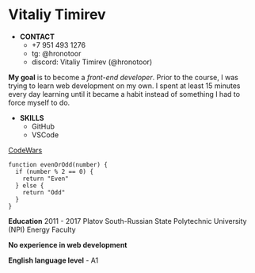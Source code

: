 # Vitaliy Timirev

+ **CONTACT**
    + +7 951 493 1276
    + tg: @hronotoor
    + discord: Vitaliy Timirev (@hronotoor)

**My goal** is to become a *front-end developer*. Prior to the course, I was trying to learn web development on my own. I spent at least 15 minutes every day learning until it became a habit instead of something I had to force myself to do.

+ **SKILLS**
    + GitHub
    + VSCode

[CodeWars](https://www.codewars.com/kata/53da3dbb4a5168369a0000fe)
```
function evenOrOdd(number) {
  if (number % 2 == 0) {
    return "Even"
  } else {
    return "Odd"
  }
}
```
**Education**
    2011 - 2017 Platov South-Russian State Polytechnic University (NPI)
    Energy Faculty

**No experience in web development**

**English language level** - А1

